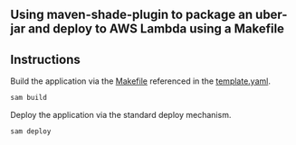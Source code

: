 ## Using maven-shade-plugin to package an uber-jar and deploy to AWS Lambda using a Makefile

## Instructions

Build the application via the [Makefile](HelloWorldFunction/Makefile) referenced in the [template.yaml](template.yaml).

```bash
sam build
```

Deploy the application via the standard deploy mechanism.

```bash
sam deploy
```


